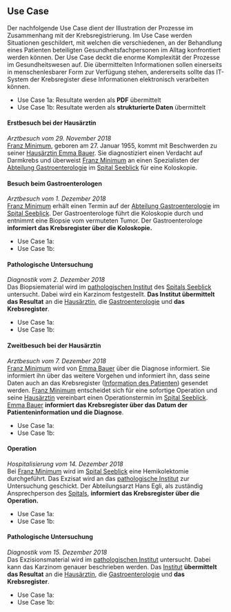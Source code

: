 

## Use Case

Der nachfolgende Use Case dient der Illustration der Prozesse im Zusammenhang mit der Krebsregistrierung. Im Use Case werden Situationen geschildert, mit welchen die verschiedenen, an der Behandlung eines Patienten beteiligten Gesundheitsfachpersonen im Alltag konfrontiert werden können. Der Use Case deckt die enorme Komplexität der Prozesse im Gesundheitswesen auf. Die übermittelten Informationen sollen einerseits in menschenlesbarer Form zur Verfügung stehen, andererseits sollte das IT-System der Krebsregister diese Informationen elektronisch verarbeiten können.

* Use Case 1a: Resultate werden als **PDF** übermittelt   
* Use Case 1b: Resultate werden als **strukturierte Daten** übermittelt

#### Erstbesuch bei der Hausärztin 
*Arztbesuch vom 29. November 2018*  
[Franz Minimum](Patient-FranzMinimum.html), geboren am 27. Januar 1955, kommt mit Beschwerden zu seiner [Hausärztin Emma Bauer](Practitioner-EmmaBauer.html). Sie diagnostiziert einen Verdacht auf Darmkrebs und überweist [Franz Minimum](Patient-FranzMinimum.html) an einen Spezialisten der [Abteilung Gastroenterologie](Organization-AbteilungGastro.html) im [Spital Seeblick](Organization-SpitalSeeblick.html) für eine Koloskopie.

#### Besuch beim Gastroenterologen
*Arztbesuch vom 1. Dezember 2018*  
[Franz Minimum](Patient-FranzMinimum.html) erhält einen Termin auf der [Abteilung Gastroenterologie](Organization-AbteilungGastro.html) im [Spital Seeblick](Organization-SpitalSeeblick.html). Der Gastroenterologe führt die Koloskopie durch und entnimmt eine Biopsie vom vermuteten Tumor. Der Gastroenterologe **informiert das Krebsregister über die Koloskopie.**
* Use Case 1a:   
* Use Case 1b:

#### Pathologische Untersuchung
*Diagnostik vom 2. Dezember 2018*  
Das Biopsiematerial wird im [pathologischen Institut](Organization-AbteilungPatho.html) des [Spitals Seeblick](Organization-SpitalSeeblick.html) untersucht. Dabei wird ein Karzinom festgestellt. **Das Institut übermittelt das Resultat** an die [Hausärztin](Practitioner-EmmaBauer.html), die [Gastroenterologie](Organization-AbteilungGastro.html) und **das Krebsregister**.
* Use Case 1a:   
* Use Case 1b:

#### Zweitbesuch bei der Hausärztin
*Arztbesuch vom 7. Dezember 2018*  
[Franz Minimum](Patient-FranzMinimum.html) wird von [Emma Bauer](Practitioner-EmmaBauer.html) über die Diagnose informiert. Sie informiert ihn über das weitere Vorgehen und informiert ihn, dass seine Daten auch an das Krebsregister ([Information des Patienten](Communication-CommMinimum.html)) gesendet werden. [Franz Minimum](Patient-FranzMinimum.html) entscheidet sich für eine sofortige Operation und seine [Hausärztin](Practitioner-EmmaBauer.html) vereinbart einen Operationstermin im [Spital Seeblick](Organization-SpitalSeeblick.html). [Emma Bauer](Practitioner-EmmaBauer.html) **informiert das Krebsregister über das Datum der Patienteninformation und die Diagnose**.
* Use Case 1a:   
* Use Case 1b:

#### Operation
*Hospitalisierung vom 14. Dezember 2018*  
Bei [Franz Minimum](Patient-FranzMinimum.html) wird im [Spital Seeblick](Organization-SpitalSeeblick.html) eine Hemikolektomie durchgeführt. Das Exzisat wird an das [pathologische Institut](Organization-AbteilungPatho.html) zur Untersuchung geschickt. Der Abteilungsarzt Hans Egli, als zuständig Ansprechperson des [Spitals](Organization-SpitalSeeblick.html), **informiert das Krebsregister über die Operation.**
* Use Case 1a:   
* Use Case 1b:

#### Pathologische Untersuchung
*Diagnostik vom 15. Dezember 2018*  
Das Exzisionsmaterial wird im [pathologischen Institut](Organization-AbteilungPatho.html) untersucht. Dabei kann das Karzinom genauer beschrieben werden. Das [Institut](Organization-AbteilungPatho.html) **übermittelt das Resultat** an die [Hausärztin](Practitioner-EmmaBauer.html), die [Gastroenterologie](Organization-AbteilungGastro.html) und **das Krebsregister**.
* Use Case 1a:   
* Use Case 1b: